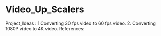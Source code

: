 # Video_Up_Scalers
Project_Ideas : 
1.Converting 30 fps video to 60 fps video.
2. Converting 1080P video to 4K video.
References:
